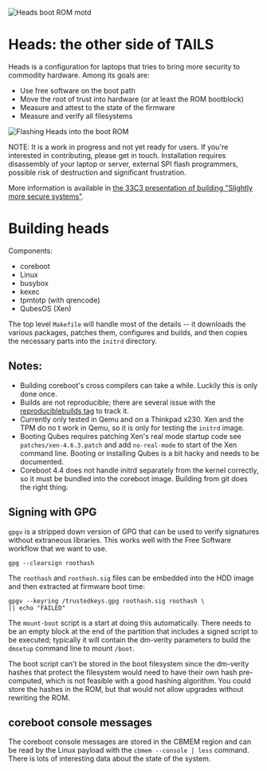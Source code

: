 ![Heads boot ROM motd](https://farm9.staticflickr.com/8638/28577284936_c91100d1f7_z_d.jpg)

Heads: the other side of TAILS
===


Heads is a configuration for laptops that tries to bring more security
to commodity hardware.  Among its goals are:

* Use free software on the boot path
* Move the root of trust into hardware (or at least the ROM bootblock)
* Measure and attest to the state of the firmware
* Measure and verify all filesystems

![Flashing Heads into the boot ROM](https://farm1.staticflickr.com/553/30969183324_c31d8f2dee_z_d.jpg)

NOTE: It is a work in progress and not yet ready for users.
If you're interested in contributing, please get in touch.
Installation requires disassembly of your laptop or server,
external SPI flash programmers, possible risk of destruction and
significant frustration.

More information is available in [the 33C3 presentation of building "Slightly more secure systems"](https://trmm.net/Heads_33c3).


Building heads
===

Components:

* coreboot
* Linux
* busybox
* kexec
* tpmtotp (with qrencode)
* QubesOS (Xen)

The top level `Makefile` will handle most of the details -- it downloads
the various packages, patches them, configures and builds, and then
copies the necessary parts into the `initrd` directory.

Notes:
---

* Building coreboot's cross compilers can take a while.  Luckily this is only done once.
* Builds are not reproducible; there are several issue with the [reproduciblebuilds tag](https://github.com/osresearch/heads/issues?q=is%3Aopen+is%3Aissue+milestone%3Areproduciblebuilds) to track it.
* Currently only tested in Qemu and on a Thinkpad x230.  Xen and the TPM do no t work in Qemu, so it is only for testing the `initrd` image.
* Booting Qubes requires patching Xen's real mode startup code
see `patches/xen-4.6.3.patch` and add `no-real-mode` to start
of the Xen command line.  Booting or installing Qubes is a bit hacky and needs to be documented.
* Coreboot 4.4 does not handle initrd separately from the kernel correctly, so it must be bundled into the coreboot image.  Building from git does the right thing.



Signing with GPG
---
`gpgv` is a stripped down version of GPG that can be used to verify
signatures without extraneous libraries.  This works well with the
Free Software workflow that we want to use.

	gpg --clearsign roothash

The `roothash` and `roothash.sig` files can be embedded into the
HDD image and then extracted at firmware boot time:

	gpgv --keyring /trustedkeys.gpg roothash.sig roothash \
	|| echo "FAILED"

The `mount-boot` script is a start at doing this automatically.
There needs to be an empty block at the end of the partition
that includes a signed script to be executed; typically it will
contain the dm-verity parameters to build the `dmsetup` command
line to mount `/boot`.

The boot script can't be stored in the boot filesystem since the
dm-verity hashes that protect the filesystem would need to have their
own hash pre-computed, which is not feasible with a good hashing
algorithm.  You could store the hashes in the ROM, but that would
not allow upgrades without rewriting the ROM.


coreboot console messages
---
The coreboot console messages are stored in the CBMEM region
and can be read by the Linux payload with the `cbmem --console | less`
command.  There is lots of interesting data about the state of the
system.
